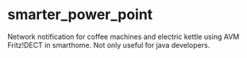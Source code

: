 # smarter_power_point
Network notification for coffee machines and electric kettle using AVM Fritz!DECT in smarthome. Not only useful for java developers.
